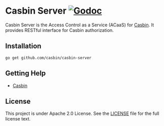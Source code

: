 Casbin Server [![Godoc](https://godoc.org/github.com/casbin/casbin-server?status.svg)](https://godoc.org/github.com/casbin/casbin-server)
====

Casbin Server is the Access Control as a Service (ACaaS) for [Casbin](https://github.com/casbin/casbin). It provides RESTful interface for Casbin authorization.

## Installation

    go get github.com/casbin/casbin-server

## Getting Help

- [Casbin](https://github.com/casbin/casbin)

## License

This project is under Apache 2.0 License. See the [LICENSE](LICENSE) file for the full license text.
